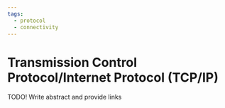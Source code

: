 ```yaml
---
tags:
  - protocol
  - connectivity
---
```

# Transmission Control Protocol/Internet Protocol (TCP/IP)

TODO! Write abstract and provide links